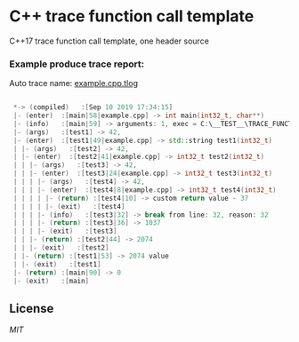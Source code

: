 # C++ trace function call template
C++17 trace function call template, one header source

### Example produce trace report:

Auto trace name: [example.cpp.tlog](example.cpp)

```cpp

 *-> (compiled)   :[Sep 10 2019 17:34:15]
 |- (enter)  :[main|58|example.cpp] -> int main(int32_t, char**)
 |- (info)   :[main|59] -> arguments: 1, exec = C:\__TEST__\TRACE_FUNCTION\bin\Debug\TRACE_FUNCTION.exe
 |- (args)   :[test1] -> 42,
 |- (enter)  :[test1|49|example.cpp] -> std::string test1(int32_t)
 | |- (args)   :[test2] -> 42,
 | |- (enter)  :[test2|41|example.cpp] -> int32_t test2(int32_t)
 | | |- (args)   :[test3] -> 42,
 | | |- (enter)  :[test3|24|example.cpp] -> int32_t test3(int32_t)
 | | | |- (args)   :[test4] -> 42,
 | | | |- (enter)  :[test4|8|example.cpp] -> int32_t test4(int32_t)
 | | | | |- (return) :[test4|10] -> custom return value - 37
 | | | | |- (exit)   :[test4]
 | | | |- (info)   :[test3|32] -> break from line: 32, reason: 32
 | | | |- (return) :[test3|36] -> 1037
 | | | |- (exit)   :[test3]
 | | |- (return) :[test2|44] -> 2074
 | | |- (exit)   :[test2]
 | |- (return) :[test1|53] -> 2074 value
 | |- (exit)   :[test1]
 |- (return) :[main|90] -> 0
 |- (exit)   :[main]

```


## License

 _MIT_

